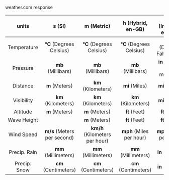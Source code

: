 weather.com response

|units|s  (SI)|m  (Metric)|h  (Hybrid, en-GB)|e  (Imperial, en-US)|
|:----------:|:----------:|:----------:|:----------:|:----------:|
|Temperature|**°C**  (Degrees Celsius)|**°C**  (Degrees Celsius)|**°C**  (Degrees Celsius)|**°F**  (Degrees Fahrenheit)|
|Pressure|**mb**  (Millibars)|**mb**  (Millibars)|**mb**  (Millibars)|**in**  (Inches of mercury)|
|Distance|**m**  (Meters)|**km**  (Kilometers)|**mi**  (Miles)|**mi**  (Miles)|
|Visibility|**km**  (Kilometers)|**km**  (Kilometers)|**km**  (Kilometers)|**mi**  (Miles)|
|Altitude|**m**  (Meters)|**m**  (Meters)|**ft**  (Feet)|**ft**  (Feet)|
|Wave Height|  |**m**  (Meters)|**ft**  (Feet)|**ft**  (Feet)|
|Wind Speed|**m/s**  (Meters per second)|**km/h**  (Kilometers per hour)|**mph**  (Miles per hour)|**mph**  (Miles per hour)|
|Precip. Rain|**mm**  (Millimeters)|**mm**  (Millimeters)|**mm**  (Millimeters)|**in**  (Inches)|
|Precip. Snow|**cm**  (Centimeters)|**cm**  (Centimeters)|**cm**  (Centimeters)|**in**  (Inches)|

